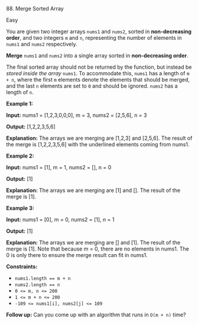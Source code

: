 ﻿88\. Merge Sorted Array

Easy

You are given two integer arrays `nums1` and `nums2`, sorted in **non-decreasing order**, and two integers `m` and `n`, representing the number of elements in `nums1` and `nums2` respectively.

**Merge** `nums1` and `nums2` into a single array sorted in **non-decreasing order**.

The final sorted array should not be returned by the function, but instead be _stored inside the array_ `nums1`. To accommodate this, `nums1` has a length of `m + n`, where the first `m` elements denote the elements that should be merged, and the last `n` elements are set to `0` and should be ignored. `nums2` has a length of `n`.

**Example 1:**

**Input:** nums1 = \[1,2,3,0,0,0\], m = 3, nums2 = \[2,5,6\], n = 3

**Output:** \[1,2,2,3,5,6\]

**Explanation:** The arrays we are merging are \[1,2,3\] and \[2,5,6\]. The result of the merge is \[1,2,2,3,5,6\] with the underlined elements coming from nums1. 

**Example 2:**

**Input:** nums1 = \[1\], m = 1, nums2 = \[\], n = 0

**Output:** \[1\]

**Explanation:** The arrays we are merging are \[1\] and \[\]. The result of the merge is \[1\]. 

**Example 3:**

**Input:** nums1 = \[0\], m = 0, nums2 = \[1\], n = 1

**Output:** \[1\]

**Explanation:** The arrays we are merging are \[\] and \[1\]. The result of the merge is \[1\]. Note that because m = 0, there are no elements in nums1. The 0 is only there to ensure the merge result can fit in nums1. 

**Constraints:**

*   `nums1.length == m + n`
*   `nums2.length == n`
*   `0 <= m, n <= 200`
*   `1 <= m + n <= 200`
*   `-109 <= nums1[i], nums2[j] <= 109`

**Follow up:** Can you come up with an algorithm that runs in `O(m + n)` time?